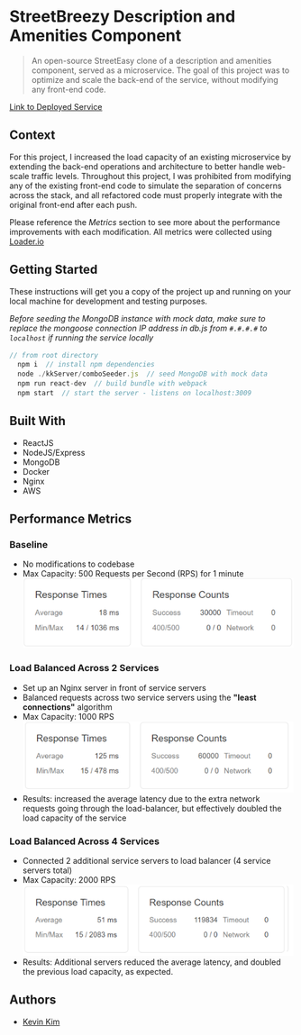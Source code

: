 # StreetBreezy Description and Amenities Component
> An open-source StreetEasy clone of a description and amenities component, served as a microservice. The goal of this project was to optimize and scale the back-end of the service, without modifying any front-end code.

[Link to Deployed Service](http://3.18.222.154/13/)

## Context

For this project, I increased the load capacity of an existing microservice by extending the back-end operations and architecture to better handle web-scale traffic levels. Throughout this project, I was prohibited from modifying any of the existing front-end code to simulate the separation of concerns across the stack, and all refactored code must properly integrate with the original front-end after each push. 

Please reference the *Metrics* section to see more about the performance improvements with each modification. All metrics were collected using [Loader.io](loader.io)


## Getting Started

These instructions will get you a copy of the project up and running on your local machine for development and testing purposes.

*Before seeding the MongoDB instance with mock data, make sure to replace the mongoose connection IP address in db.js from `#.#.#.#` to `localhost` if running the service locally*

```js
// from root directory
  npm i  // install npm dependencies
  node ./kkServer/comboSeeder.js  // seed MongoDB with mock data
  npm run react-dev  // build bundle with webpack
  npm start  // start the server - listens on localhost:3009
```

## Built With

* ReactJS
* NodeJS/Express
* MongoDB
* Docker
* Nginx
* AWS


## Performance Metrics

### Baseline
* No modifications to codebase
* Max Capacity: 500 Requests per Second (RPS) for 1 minute
![benchmark-metrics](./documentation/benchmark.png)

### Load Balanced Across 2 Services
* Set up an Nginx server in front of service servers
* Balanced requests across two service servers using the **"least connections"** algorithm
* Max Capacity: 1000 RPS
![load-balance-2](./documentation/load-balance-2.png)
* Results: increased the average latency due to the extra network requests going through the load-balancer, but effectively doubled the load capacity of the service

### Load Balanced Across 4 Services
* Connected 2 additional service servers to load balancer (4 service servers total)
* Max Capacity: 2000 RPS
![load-balance-4](./documentation/load-balance-4.png)
* Results: Additional servers reduced the average latency, and doubled the previous load capacity, as expected.



## Authors

* [Kevin Kim](https://github.com/qwaded13)